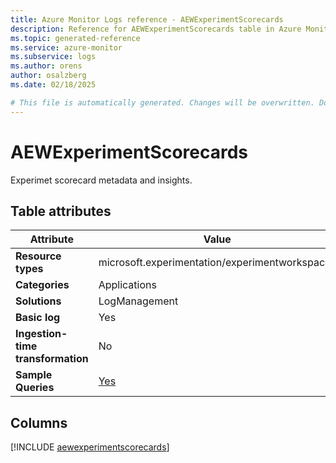 ```yaml
---
title: Azure Monitor Logs reference - AEWExperimentScorecards
description: Reference for AEWExperimentScorecards table in Azure Monitor Logs.
ms.topic: generated-reference
ms.service: azure-monitor
ms.subservice: logs
ms.author: orens
author: osalzberg
ms.date: 02/18/2025

# This file is automatically generated. Changes will be overwritten. Do not change this file directly.
---
```


# AEWExperimentScorecards

Experimet scorecard metadata and insights.


## Table attributes

|Attribute|Value|
|---|---|
|**Resource types**|microsoft.experimentation/experimentworkspaces|
|**Categories**|Applications|
|**Solutions**| LogManagement|
|**Basic log**|Yes|
|**Ingestion-time transformation**|No|
|**Sample Queries**|[Yes](/azure/azure-monitor/reference/queries/aewexperimentscorecards)|



## Columns
  
[!INCLUDE [aewexperimentscorecards](~/reusable-content/ce-skilling/azure/includes/azure-monitor/reference/tables/aewexperimentscorecards-include.md)]
